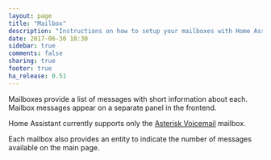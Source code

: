 ```yaml
---
layout: page
title: "Mailbox"
description: "Instructions on how to setup your mailboxes with Home Assistant."
date: 2017-06-30 18:30
sidebar: true
comments: false
sharing: true
footer: true
ha_release: 0.51
---
```


Mailboxes provide a list of messages with short information about each. Mailbox messages appear on a separate panel in the frontend.

Home Assistant currently supports only the [Asterisk Voicemail](/component/mailbox.asterisk_mbox) mailbox.

Each mailbox also provides an entity to indicate the number of messages available on the main page.
